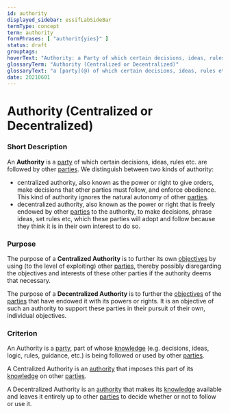 ```yaml
---
id: authority
displayed_sidebar: essifLabSideBar
termType: concept
term: authority
formPhrases: [ "authorit{yies}" ]
status: draft
grouptags:
hoverText: "Authority: a Party of which certain decisions, ideas, rules etc. are followed by other Parties."
glossaryTerm: "Authority (Centralized or Decentralized)"
glossaryText: "a [party](@) of which certain decisions, ideas, rules etc. are followed by other [parties](@)."
date: 20210601
---
```


# Authority (Centralized or Decentralized)

### Short Description

An **Authority** is a [party](@) of which certain decisions, ideas, rules etc. are followed by other [parties](@). We distinguish between two kinds of authority:
- centralized authority, also known as the power or right to give orders, make decisions that other parties must follow, and enforce obedience. This kind of authority ignores the natural autonomy of other [parties](@).
- decentralized authority, also known as the power or right that is freely endowed by other [parties](@) to the authority, to make decisions, phrase ideas, set rules etc, which these parties will adopt and follow because they think it is in their own interest to do so.

### Purpose

The purpose of a **Centralized Authority** is to further its own [objectives](@) by using (to the level of exploiting) other [parties](@), thereby possibly disregarding the objectives and interests of these other parties if the authority deems that necessary.

The purpose of a **Decentralized Authority** is to further the [objectives](@) of the [parties](@) that have endowed it with its powers or rights. It is an objective of such an authority to support these parties in their pursuit of their own, individual objectives.

### Criterion

An Authority is a [party](@), part of whose [knowledge](@) (e.g. decisions, ideas, logic, rules, guidance, etc.) is being followed or used by other [parties](@).

A Centralized Authority is an [authority](@) that imposes this part of its [knowledge](@) on other [parties](@).

A Decentralized Authority is an [authority](@) that makes its [knowledge](@) available and leaves it entirely up to other [parties](@) to decide whether or not to follow or use it.